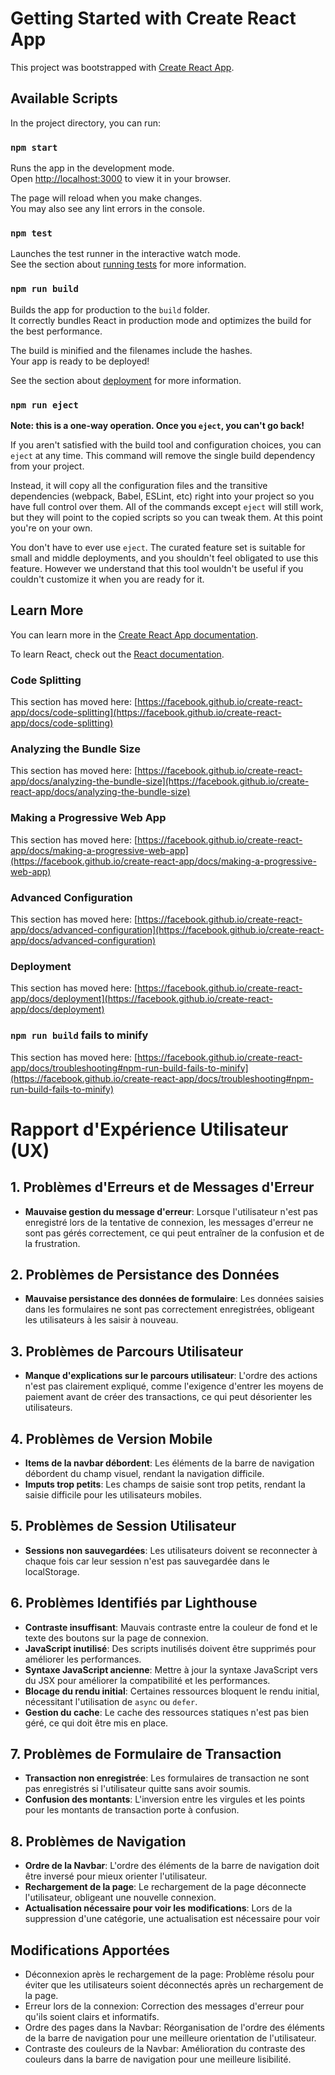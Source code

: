 # Getting Started with Create React App

This project was bootstrapped with [Create React App](https://github.com/facebook/create-react-app).

## Available Scripts

In the project directory, you can run:

### `npm start`

Runs the app in the development mode.\
Open [http://localhost:3000](http://localhost:3000) to view it in your browser.

The page will reload when you make changes.\
You may also see any lint errors in the console.

### `npm test`

Launches the test runner in the interactive watch mode.\
See the section about [running tests](https://facebook.github.io/create-react-app/docs/running-tests) for more information.

### `npm run build`

Builds the app for production to the `build` folder.\
It correctly bundles React in production mode and optimizes the build for the best performance.

The build is minified and the filenames include the hashes.\
Your app is ready to be deployed!

See the section about [deployment](https://facebook.github.io/create-react-app/docs/deployment) for more information.

### `npm run eject`

**Note: this is a one-way operation. Once you `eject`, you can't go back!**

If you aren't satisfied with the build tool and configuration choices, you can `eject` at any time. This command will remove the single build dependency from your project.

Instead, it will copy all the configuration files and the transitive dependencies (webpack, Babel, ESLint, etc) right into your project so you have full control over them. All of the commands except `eject` will still work, but they will point to the copied scripts so you can tweak them. At this point you're on your own.

You don't have to ever use `eject`. The curated feature set is suitable for small and middle deployments, and you shouldn't feel obligated to use this feature. However we understand that this tool wouldn't be useful if you couldn't customize it when you are ready for it.

## Learn More

You can learn more in the [Create React App documentation](https://facebook.github.io/create-react-app/docs/getting-started).

To learn React, check out the [React documentation](https://reactjs.org/).

### Code Splitting

This section has moved here: [https://facebook.github.io/create-react-app/docs/code-splitting](https://facebook.github.io/create-react-app/docs/code-splitting)

### Analyzing the Bundle Size

This section has moved here: [https://facebook.github.io/create-react-app/docs/analyzing-the-bundle-size](https://facebook.github.io/create-react-app/docs/analyzing-the-bundle-size)

### Making a Progressive Web App

This section has moved here: [https://facebook.github.io/create-react-app/docs/making-a-progressive-web-app](https://facebook.github.io/create-react-app/docs/making-a-progressive-web-app)

### Advanced Configuration

This section has moved here: [https://facebook.github.io/create-react-app/docs/advanced-configuration](https://facebook.github.io/create-react-app/docs/advanced-configuration)

### Deployment

This section has moved here: [https://facebook.github.io/create-react-app/docs/deployment](https://facebook.github.io/create-react-app/docs/deployment)

### `npm run build` fails to minify

This section has moved here: [https://facebook.github.io/create-react-app/docs/troubleshooting#npm-run-build-fails-to-minify](https://facebook.github.io/create-react-app/docs/troubleshooting#npm-run-build-fails-to-minify)


# Rapport d'Expérience Utilisateur (UX)

## 1. Problèmes d'Erreurs et de Messages d'Erreur
- **Mauvaise gestion du message d'erreur**: Lorsque l'utilisateur n'est pas enregistré lors de la tentative de connexion, les messages d'erreur ne sont pas gérés correctement, ce qui peut entraîner de la confusion et de la frustration.

## 2. Problèmes de Persistance des Données
- **Mauvaise persistance des données de formulaire**: Les données saisies dans les formulaires ne sont pas correctement enregistrées, obligeant les utilisateurs à les saisir à nouveau.

## 3. Problèmes de Parcours Utilisateur
- **Manque d'explications sur le parcours utilisateur**: L'ordre des actions n'est pas clairement expliqué, comme l'exigence d'entrer les moyens de paiement avant de créer des transactions, ce qui peut désorienter les utilisateurs.

## 4. Problèmes de Version Mobile
- **Items de la navbar débordent**: Les éléments de la barre de navigation débordent du champ visuel, rendant la navigation difficile.
- **Imputs trop petits**: Les champs de saisie sont trop petits, rendant la saisie difficile pour les utilisateurs mobiles.

## 5. Problèmes de Session Utilisateur
- **Sessions non sauvegardées**: Les utilisateurs doivent se reconnecter à chaque fois car leur session n'est pas sauvegardée dans le localStorage.

## 6. Problèmes Identifiés par Lighthouse
- **Contraste insuffisant**: Mauvais contraste entre la couleur de fond et le texte des boutons sur la page de connexion.
- **JavaScript inutilisé**: Des scripts inutilisés doivent être supprimés pour améliorer les performances.
- **Syntaxe JavaScript ancienne**: Mettre à jour la syntaxe JavaScript vers du JSX pour améliorer la compatibilité et les performances.
- **Blocage du rendu initial**: Certaines ressources bloquent le rendu initial, nécessitant l'utilisation de `async` ou `defer`.
- **Gestion du cache**: Le cache des ressources statiques n'est pas bien géré, ce qui doit être mis en place.

## 7. Problèmes de Formulaire de Transaction
- **Transaction non enregistrée**: Les formulaires de transaction ne sont pas enregistrés si l'utilisateur quitte sans avoir soumis.
- **Confusion des montants**: L'inversion entre les virgules et les points pour les montants de transaction porte à confusion.

## 8. Problèmes de Navigation
- **Ordre de la Navbar**: L'ordre des éléments de la barre de navigation doit être inversé pour mieux orienter l'utilisateur.
- **Rechargement de la page**: Le rechargement de la page déconnecte l'utilisateur, obligeant une nouvelle connexion.
- **Actualisation nécessaire pour voir les modifications**: Lors de la suppression d'une catégorie, une actualisation est nécessaire pour voir 


## Modifications Apportées
- Déconnexion après le rechargement de la page: Problème résolu pour éviter que les utilisateurs soient déconnectés après un rechargement de la page.
- Erreur lors de la connexion: Correction des messages d'erreur pour qu'ils soient clairs et informatifs.
- Ordre des pages dans la Navbar: Réorganisation de l'ordre des éléments de la barre de navigation pour une meilleure orientation de l'utilisateur.
- Contraste des couleurs de la Navbar: Amélioration du contraste des couleurs dans la barre de navigation pour une meilleure lisibilité.
